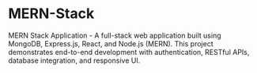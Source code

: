 # MERN-Stack
MERN Stack Application - A full-stack web application built using MongoDB, Express.js, React, and Node.js (MERN). This project demonstrates end-to-end development with authentication, RESTful APIs, database integration, and responsive UI.
